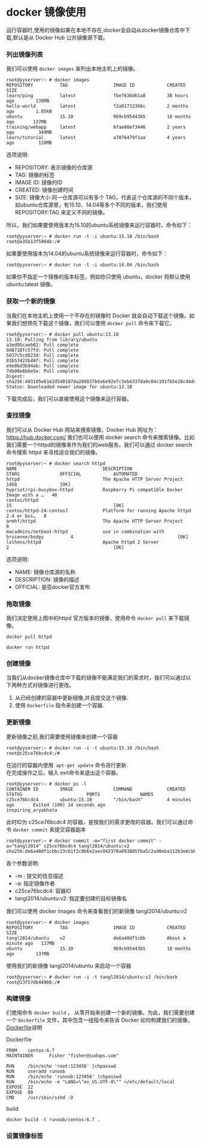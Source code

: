 # docker 镜像使用

运行容器时,使用的镜像如果在本地不存在,docker会自动从docker镜像仓库中下载,默认是从 Docker Hub 公共镜像源下载。


### 列出镜像列表

我们可以使用 `docker images` 来列出本地主机上的镜像。

```
root@yyserver:~ # docker images
REPOSITORY          TAG                 IMAGE ID            CREATED             SIZE
learn/ping          latest              fbe7636d61a8        38 hours ago        139MB
hello-world         latest              f2a91732366c        2 months ago        1.85kB
ubuntu              15.10               9b9cb95443b5        18 months ago       137MB
training/webapp     latest              6fae60ef3446        2 years ago         349MB
learn/tutorial      latest              a7876479f1aa        4 years ago         128MB

```

选项说明:
* REPOSITORY: 表示镜像的仓库源
* TAG: 镜像的标签
* IMAGE ID: 镜像的ID
* CREATED: 镜像创建时间
* SIZE: 镜像大小
同一仓库源可以有多个 TAG，代表这个仓库源的不同个版本，如ubuntu仓库源里，有15.10、14.04等多个不同的版本，我们使用 REPOSITORY:TAG 来定义不同的镜像。

所以，我们如果要使用版本为15.10的ubuntu系统镜像来运行容器时，命令如下：
```
root@yyserver:~ # docker run -t -i ubuntu:15.10 /bin/bash
root@a35b13f5904b:/# 
```

如果要使用版本为14.04的ubuntu系统镜像来运行容器时，命令如下：

```
root@yyserver:~ # docker run -t -i ubuntu:14.04 /bin/bash
```

如果你不指定一个镜像的版本标签，例如你只使用 ubuntu，docker 将默认使用 ubuntu:latest 镜像。


### 获取一个新的镜像

当我们在本地主机上使用一个不存在的镜像时 Docker 就会自动下载这个镜像。如果我们想预先下载这个镜像，我们可以使用 `docker pull` 命令来下载它。

```
root@yyserver:~ # docker pull ubuntu:13.10 
13.10: Pulling from library/ubuntu
a3ed95caeb02: Pull complete 
0d8710fc57fd: Pull complete 
5037c5cd623d: Pull complete 
83b53423b49f: Pull complete 
e9e8bd3b94ab: Pull complete 
7db00e6b6e5e: Pull complete 
Digest: sha256:403105e61e2d540187da20d837b6a6e92efc3eb4337da9c04c191fb5e28c44dc
Status: Downloaded newer image for ubuntu:13.10

```
下载完成后，我们可以直接使用这个镜像来运行容器。


### 查找镜像

我们可以从 Docker Hub 网站来搜索镜像，Docker Hub 网址为： https://hub.docker.com/
我们也可以使用 docker search 命令来搜索镜像。比如我们需要一个httpd的镜像来作为我们的web服务。我们可以通过 docker search 命令搜索 httpd 来寻找适合我们的镜像。

```
root@yyserver:~ # docker search httpd
NAME                                DESCRIPTION                                     STARS               OFFICIAL            AUTOMATED
httpd                               The Apache HTTP Server Project                  1458                [OK]                
hypriot/rpi-busybox-httpd           Raspberry Pi compatible Docker Image with a …   40                                      
centos/httpd                                                                        15                                      [OK]
centos/httpd-24-centos7             Platform for running Apache httpd 2.4 or bui…   8                                       
armhf/httpd                         The Apache HTTP Server Project                  8                                       
macadmins/netboot-httpd             use in combination with bruienne/bsdpy          4                                       [OK]
lolhens/httpd                       Apache httpd 2 Server                           2                                       [OK]
```
选项说明:

* NAME: 镜像仓库源的名称
* DESCRIPTION: 镜像的描述
* OFFICIAL: 是否docker官方发布

### 拖取镜像
我们决定使用上图中的httpd 官方版本的镜像，使用命令 `docker pull` 来下载镜像。

```
docker pull httpd
```
```
docker run httpd
```
### 创建镜像
当我们从docker镜像仓库中下载的镜像不能满足我们的需求时，我们可以通过以下两种方式对镜像进行更改。
1. 从已经创建的容器中更新镜像,并且提交这个镜像.
2. 使用 `Dockerfile` 指令来创建一个容器.

### 更新镜像
更新镜像之前,我们需要使用镜像来创建一个容器
```
root@yyserver:~ # docker run -i -t ubuntu:15.10 /bin/bash
root@c25ce76bcdc4:/# 
```

在运行的容器内使用` apt-get update` 命令进行更新.<br>
在完成操作之后，输入 exit命令来退出这个容器。<br>
```
root@yyserver:~ # docker ps -l
CONTAINER ID        IMAGE               COMMAND             CREATED             STATUS                        PORTS               NAMES
c25ce76bcdc4        ubuntu:15.10        "/bin/bash"         4 minutes ago       Exited (100) 14 seconds ago                       inspiring_aryabhata
```
此时ID为 c25ce76bcdc4 的容器，是按我们的需求更改的容器。我们可以通过命令 `docker commit` 来提交容器副本<br>

```
root@yyserver:~ # docker commit -m="first docker commit" -a="tangl2014" c25ce76bcdc4 tangl2014/ubuntu:v2
sha256:de6a40df1cbbc23c61f2c8b6e2aec042370a893885fba5c2ad0eba112b3e6cb6
```
各个参数说明:
* -m : 提交的信息描述
* -a: 指定镜像作者
* c25ce76bcdc4: 容器ID
* tangl2014/ubuntu:v2: 指定要创建的目标镜像名

我们可以使用 docker images 命令来查看我们的新镜像 tangl2014/ubuntu:v2

```
root@yyserver:~ # docker images
REPOSITORY          TAG                 IMAGE ID            CREATED              SIZE
tangl2014/ubuntu    v2                  de6a40df1cbb        About a minute ago   137MB
ubuntu              15.10               9b9cb95443b5        18 months ago        137MB
```
使用我们的新镜像 tangl2014/ubuntu 来启动一个容器

```
root@yyserver:~ # docker run -i -t tangl2014/ubuntu:v2 /bin/bash                 
root@13f57db44966:/# 
```
### 构建镜像
们使用命令 `docker build` ， 从零开始来创建一个新的镜像。为此，我们需要创建一个 `Dockerfile` 文件，其中包含一组指令来告诉 Docker 如何构建我们的镜像。
[Dockerfile](./05-dockerfile.md)说明

Dockerfile
```
FROM    centos:6.7
MAINTAINER      Fisher "fisher@sudops.com"

RUN     /bin/echo 'root:123456' |chpasswd
RUN     useradd runoob
RUN     /bin/echo 'runoob:123456' |chpasswd
RUN     /bin/echo -e "LANG=\"en_US.UTF-8\"" >/etc/default/local
EXPOSE  22
EXPOSE  80
CMD     /usr/sbin/sshd -D
```

build

```
docker build -t runoob/centos:6.7 .

```

### 设置镜像标签



